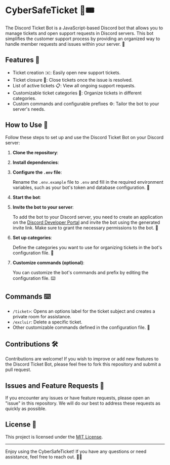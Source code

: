 # CyberSafeTicket 🚀🎟️

The Discord Ticket Bot is a JavaScript-based Discord bot that allows you to manage tickets and open support requests in Discord servers. This bot simplifies the customer support process by providing an organized way to handle member requests and issues within your server. 🤖

## Features 🚀

- Ticket creation ✉️: Easily open new support tickets.
- Ticket closure 📌: Close tickets once the issue is resolved.
- List of active tickets 📋: View all ongoing support requests.
- Customizable ticket categories 📁: Organize tickets in different categories.
- Custom commands and configurable prefixes ⚙️: Tailor the bot to your server's needs.

## How to Use 📝

Follow these steps to set up and use the Discord Ticket Bot on your Discord server:

1. **Clone the repository**:
2. **Install dependencies**:
3. **Configure the `.env` file**:

   Rename the `.env.example` file to `.env` and fill in the required environment variables, such as your bot's token and database configuration. 🔐

4. **Start the bot**:

   
5. **Invite the bot to your server**:

   To add the bot to your Discord server, you need to create an application on the [Discord Developer Portal](https://discord.com/developers/applications) and invite the bot using the generated invite link. Make sure to grant the necessary permissions to the bot. 🚀

6. **Set up categories**:

   Define the categories you want to use for organizing tickets in the bot's configuration file. 📂

7. **Customize commands (optional)**:

   You can customize the bot's commands and prefix by editing the configuration file. ⌨️

## Commands ⌨️

- `/ticket>`: Opens an options label for the ticket subject and creates a private room for assistance.
- `/excluir`: Delete a specific ticket.
- Other customizable commands defined in the configuration file. 📄

## Contributions 🛠️

Contributions are welcome! If you wish to improve or add new features to the Discord Ticket Bot, please feel free to fork this repository and submit a pull request. 

## Issues and Feature Requests 📢

If you encounter any issues or have feature requests, please open an "issue" in this repository. We will do our best to address these requests as quickly as possible. 

## License 📜

This project is licensed under the [MIT License](LICENSE). 

---

Enjoy using the CyberSafeTicket! If you have any questions or need assistance, feel free to reach out. 🚀🌟
